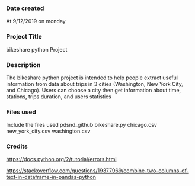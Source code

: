 ### Date created
At 9/12/2019
on monday

### Project Title
bikeshare python Project

### Description
The bikeshare python project is intended to help people extract useful information from data about trips in 3 cities (Washington, New York City, and Chicago).
Users can choose a city then get information about time, stations, trips duration, and users statistics

### Files used
Include the files used
pdsnd_github
bikeshare.py
chicago.csv
new_york_city.csv
washington.csv

### Credits
https://docs.python.org/2/tutorial/errors.html

https://stackoverflow.com/questions/19377969/combine-two-columns-of-text-in-dataframe-in-pandas-python

